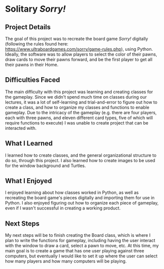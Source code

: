 # Solitary _Sorry!_

## Project Details

The goal of this project was to recreate the board game _Sorry!_ digitally (following the rules found here: https://www.ultraboardgames.com/sorry/game-rules.php), using Python. Ideally, the software was to allow players to select the color of their pawns, draw cards to move their pawns forward, and be the first player to get all their pawns in their Home.

## Difficulties Faced

The main difficulty with this project was learning and creating classes for the gameplay. Since we didn't spend much time on classes during our lectures, it was a lot of self-learning and trial-and-error to figure out how to create a class, and how to organize my classes and functions to enable gameplay. Due to the intricacy of the gameplay (e.g. there are four players, each with three pawns, and eleven different card types, five of which will require functions to execute) I was unable to create project that can be interacted with.

## What I Learned

I learned how to create classes, and the general organizational structure to do so, through this project. I also learned how to create images to be used for the window background and Turtles.

## What I Enjoyed

I enjoyed learning about how classes worked in Python, as well as recreating the board game's pieces digitally and importing them for use in Python. I also enjoyed figuring out how to organize each piece of gameplay, even if I wasn't successful in creating a working product.

## Next Steps

My next steps will be to finish creating the Board class, which is where I plan to write the functions for gameplay, including having the user interact with the window to draw a card, select a pawn to move, etc. At this time, my main goal is to create a game that has one user playing against three computers, but eventually I would like to set it up where the user can select how many players and how many computers will be playing.
